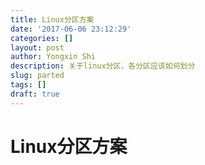 ```yaml
---
title: Linux分区方案
date: '2017-06-06 23:12:29'
categories: []
layout: post
author: Yongxin Shi
description: 关于linux分区，各分区应该如何划分
slug: parted
tags: []
draft: true
---
```


Linux分区方案
==========
